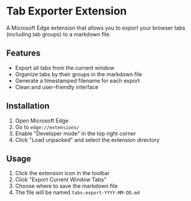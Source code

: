 # Tab Exporter Extension

A Microsoft Edge extension that allows you to export your browser tabs (including tab groups) to a markdown file.

## Features

- Export all tabs from the current window
- Organize tabs by their groups in the markdown file
- Generate a timestamped filename for each export
- Clean and user-friendly interface

## Installation

1. Open Microsoft Edge
2. Go to `edge://extensions/`
3. Enable "Developer mode" in the top right corner
4. Click "Load unpacked" and select the extension directory

## Usage

1. Click the extension icon in the toolbar
2. Click "Export Current Window Tabs"
3. Choose where to save the markdown file
4. The file will be named `tabs-export-YYYY-MM-DD.md`
